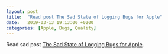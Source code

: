 ```yaml
---
layout: post
title:  "Read post The Sad State of Logging Bugs for Apple"
date:   2019-03-13 19:13:00 +0200
categories: [Apple, Bugs, Quality]
---
```

Read sad post [The Sad State of Logging Bugs for Apple](https://www.corbinstreehouse.com/blog/2019/03/the-sad-state-of-logging-bugs-for-apple).
